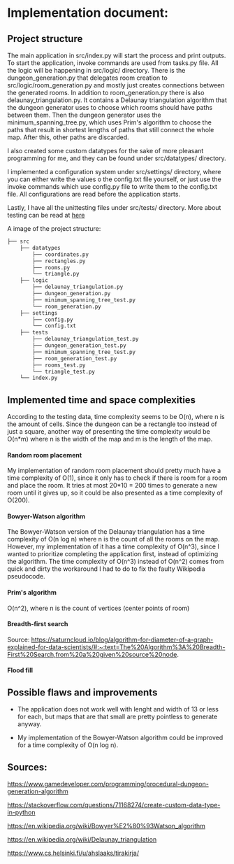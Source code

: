 # Implementation document:

## Project structure

The main application in src/index.py will start the process and print outputs. To start the application, invoke commands are used from tasks.py file.
All the logic will be happening in src/logic/ directory. There is the dungeon_generation.py that delegates room creation to src/logic/room_generation.py and mostly just creates connections between the generated rooms. In addition to room_generation.py there is also delaunay_triangulation.py. It contains a Delaunay triangulation algorithm that the dungeon generator uses to choose which rooms should have paths between them. Then the dungeon generator uses the minimum_spanning_tree.py, which uses Prim's algorithm to choose the paths that result in shortest lengths of paths that still connect the whole map. After this, other paths are discarded.



I also created some custom datatypes for the sake of more pleasant programming for me, and they can be found under src/datatypes/ directory.


I implemented a configuration system under src/settings/ directory, where you can either write the values o the config.txt file yourself, or just use the invoke commands which use config.py file to write them to the config.txt file. All configurations are read before the application starts.


Lastly, I have all the unittesting files under src/tests/ directory. More about testing can be read at [here](documentation/Testing%20document.md)


A image of the project structure:

```bash
├── src
    ├── datatypes
        ├── coordinates.py
		├── rectangles.py
        ├── rooms.py
		└── triangle.py
    ├── logic
		├── delaunay_triangulation.py
		├── dungeon_generation.py
		├── minimum_spanning_tree_test.py
        └── room_generation.py
	├── settings
		├── config.py
        └── config.txt
	├── tests
		├── delaunay_triangulation_test.py
		├── dungeon_generation_test.py
		├── minimum_spanning_tree_test.py
		├── room_generation_test.py
        ├── rooms_test.py
		└── triangle_test.py
	└── index.py
```



## Implemented time and space complexities 

According to the testing data, time complexity seems to be O(n), where n is the amount of cells. Since the dungeon can be a rectangle too instead of just a square, another way of presenting the time complexity would be O(n*m) where n is the width of the map and m is the length of the map.


#### Random room placement

My implementation of random room placement should pretty much have a time complexity of O(1), since it only has to check if there is room for a room and place the room. It tries at most 20*10 = 200 times to generate a new room until it gives up, so it could be also presented as a time complexity of O(200).


#### Bowyer-Watson algorithm

The Bowyer-Watson version of the Delaunay triangulation has a time complexity of O(n log n) where n is the count of all the rooms on the map. However, my implementation of it has a time complexity of O(n^3), since I wanted to prioritize completing the application first, instead of optimizing the algorithm. The time complexity of O(n^3) instead of O(n^2) comes from quick and dirty the workaround I had to do to fix the faulty Wikipedia pseudocode.


#### Prim's algorithm
O(n^2), where n is the count of vertices (center points of room)

#### Breadth-first search
Source: https://saturncloud.io/blog/algorithm-for-diameter-of-a-graph-explained-for-data-scientists/#:~:text=The%20Algorithm%3A%20Breadth-First%20Search,from%20a%20given%20source%20node.

#### Flood fill


## Possible flaws and improvements

- The application does not work well with lenght and width of 13 or less for each, but maps that are that small are pretty pointless to generate anyway.


- My implementation of the Bowyer-Watson algorithm could be improved for a time complexity of O(n log n).


## Sources:

https://www.gamedeveloper.com/programming/procedural-dungeon-generation-algorithm

https://stackoverflow.com/questions/71168274/create-custom-data-type-in-python 

https://en.wikipedia.org/wiki/Bowyer%E2%80%93Watson_algorithm

https://en.wikipedia.org/wiki/Delaunay_triangulation 

https://www.cs.helsinki.fi/u/ahslaaks/tirakirja/